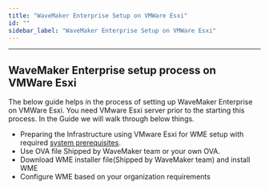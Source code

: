 ```yaml
---
title: "WaveMaker Enterprise Setup on VMWare Esxi"
id: ""
sidebar_label: "WaveMaker Enterprise Setup on VMWare Esxi"
---
```

---

## WaveMaker Enterprise setup process on VMWare Esxi

The below guide helps in the process of setting up WaveMaker Enterprise on VMWare Esxi.
You need VMware Esxi server prior to the starting this process.
In the Guide we will walk through below things.

- Preparing the Infrastructure using VMware Esxi for WME setup with required [system prerequisites](/learn/on-premise/prerequisites).
- Use OVA file Shipped by WaveMaker team or your own OVA.
- Download WME installer file(Shipped by WaveMaker team) and install WME
- Configure WME based on your organization requirements
